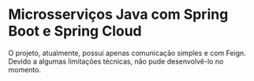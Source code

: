 # Microsserviços Java com Spring Boot e Spring Cloud

O projeto, atualmente, possui apenas comunicação simples e com Feign. Devido a algumas limitações técnicas, não pude desenvolvê-lo no momento. 
